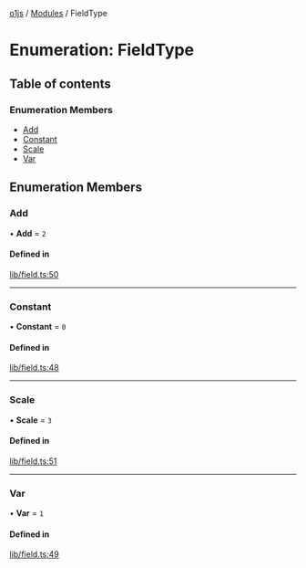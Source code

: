 [o1js](../README.md) / [Modules](../modules.md) / FieldType

# Enumeration: FieldType

## Table of contents

### Enumeration Members

- [Add](FieldType.md#add)
- [Constant](FieldType.md#constant)
- [Scale](FieldType.md#scale)
- [Var](FieldType.md#var)

## Enumeration Members

### Add

• **Add** = ``2``

#### Defined in

[lib/field.ts:50](https://github.com/o1-labs/o1js/blob/c19ea70/src/lib/field.ts#L50)

___

### Constant

• **Constant** = ``0``

#### Defined in

[lib/field.ts:48](https://github.com/o1-labs/o1js/blob/c19ea70/src/lib/field.ts#L48)

___

### Scale

• **Scale** = ``3``

#### Defined in

[lib/field.ts:51](https://github.com/o1-labs/o1js/blob/c19ea70/src/lib/field.ts#L51)

___

### Var

• **Var** = ``1``

#### Defined in

[lib/field.ts:49](https://github.com/o1-labs/o1js/blob/c19ea70/src/lib/field.ts#L49)
